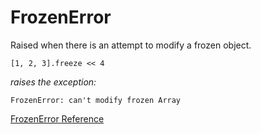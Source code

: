 # FrozenError

Raised when there is an attempt to modify a frozen object.

    [1, 2, 3].freeze << 4

*raises the exception:*

    FrozenError: can't modify frozen Array

[FrozenError Reference](http://ruby-doc.org/core-2.5.0/FrozenError.html)
